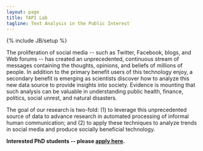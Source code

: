 ```yaml
---
layout: page
title: TAPI Lab
tagline: Text Analysis in the Public Interest
---
```


{% include JB/setup %}

The proliferation of social media -- such as Twitter, Facebook, blogs, and Web
forums -- has created an unprecedented, continuous stream of messages
containing the thoughts, opinions, and beliefs of millions of people. In
addition to the primary benefit users of this technology enjoy, a secondary
benefit is emerging as scientists discover how to analyze this new data source
to provide insights into society. Evidence is mounting that such analysis can
be valuable in understanding public health, finance, politics, social unrest,
and natural disasters.

The goal of our research is two-fold: (1) to leverage this unprecedented
source of data to advance research in automated processing of informal human
communication; and (2) to apply these techniques to analyze trends in social
media and produce socially beneficial technology.

<b>Interested PhD students -- please <a href="https://goo.gl/forms/XCJAwpzva0DE7Pol1">apply here</a>.</b>

